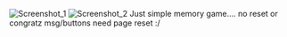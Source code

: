 ![Screenshot_1](https://github.com/user-attachments/assets/0eb1efa6-0a83-460f-a8d0-3d383a4bf545)
![Screenshot_2](https://github.com/user-attachments/assets/77b36226-3183-47d2-acc8-3d16fb428b9c)
Just simple memory game.... no reset or congratz msg/buttons need page reset :/
